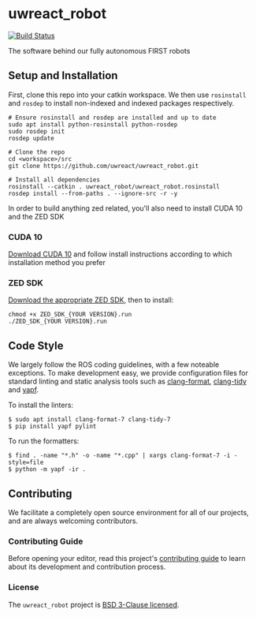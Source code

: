 # uwreact_robot

[![Build Status](https://travis-ci.com/uwreact/uwreact_robot.svg?branch=master)](https://travis-ci.com/uwreact/uwreact_robot)

The software behind our fully autonomous FIRST robots

## Setup and Installation

First, clone this repo into your catkin workspace. We then use `rosinstall` and `rosdep` to install non-indexed and indexed packages respectively.

```
# Ensure rosinstall and rosdep are installed and up to date
sudo apt install python-rosinstall python-rosdep
sudo rosdep init
rosdep update

# Clone the repo
cd <workspace>/src
git clone https://github.com/uwreact/uwreact_robot.git

# Install all dependencies
rosinstall --catkin . uwreact_robot/uwreact_robot.rosinstall
rosdep install --from-paths . --ignore-src -r -y
```

In order to build anything zed related, you'll also need to install CUDA 10 and the ZED SDK

### CUDA 10

[Download CUDA 10](https://developer.nvidia.com/cuda-downloads?target_os=Linux&target_arch=x86_64&target_distro=Ubuntu&target_version=1804&target_type=deblocal) and follow install instructions according to which installation method you prefer

### ZED SDK

[Download the appropriate ZED SDK](https://www.stereolabs.com/developers/release/#sdkdownloads_anchor), then to install:
```
chmod +x ZED_SDK_{YOUR VERSION}.run
./ZED_SDK_{YOUR VERSION}.run
```

## Code Style

We largely follow the ROS coding guidelines, with a few noteable exceptions. To make development easy, we provide configuration files for standard linting and static analysis tools such as [clang-format](https://clang.llvm.org/docs/ClangFormat.html), [clang-tidy](https://clang.llvm.org/extra/clang-tidy) and [yapf](https://github.com/google/yapf).

To install the linters:

```
$ sudo apt install clang-format-7 clang-tidy-7
$ pip install yapf pylint
```

To run the formatters:

```
$ find . -name "*.h" -o -name "*.cpp" | xargs clang-format-7 -i -style=file
$ python -m yapf -ir .
```

## Contributing

We facilitate a completely open source environment for all of our projects, and are always welcoming contributors.

### Contributing Guide

Before opening your editor, read this project's [contributing guide](CONTRIBUTING.md) to learn about its development and contribution process.

### License

The `uwreact_robot` project is [BSD 3-Clause licensed](LICENSE).
